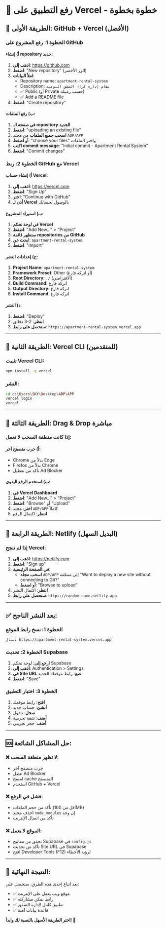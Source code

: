 # 🚀 رفع التطبيق على Vercel - خطوة بخطوة

## 🎯 الطريقة الأولى: GitHub + Vercel (الأفضل)

### الخطوة 1: رفع المشروع على GitHub

#### أ) إنشاء repository جديد:
1. **اذهب إلى**: https://github.com
2. **اضغط**: "New repository" (الزر الأخضر)
3. **املأ البيانات**:
   - Repository name: `apartment-rental-system`
   - Description: `نظام إدارة كراء الشقق اليومية`
   - ✅ Public (أو Private حسب رغبتك)
   - ✅ Add a README file
4. **اضغط**: "Create repository"

#### ب) رفع الملفات:
1. **في صفحة الـ repository الجديد**
2. **اضغط**: "uploading an existing file"
3. **اسحب جميع الملفات** من مجلد `ADP/APP`
4. **أو اضغط**: "choose your files" واختر الملفات
5. **اكتب commit message**: "Initial commit - Apartment Rental System"
6. **اضغط**: "Commit changes"

### الخطوة 2: ربط GitHub مع Vercel

#### أ) إنشاء حساب Vercel:
1. **اذهب إلى**: https://vercel.com
2. **اضغط**: "Sign Up"
3. **اختر**: "Continue with GitHub"
4. **أذن لـ Vercel** بالوصول لحسابك

#### ب) استيراد المشروع:
1. **في لوحة تحكم Vercel**
2. **اضغط**: "Add New..." > "Project"
3. **ستظهر قائمة repositories من GitHub**
4. **ابحث عن**: `apartment-rental-system`
5. **اضغط**: "Import"

#### ج) إعدادات النشر:
1. **Project Name**: `apartment-rental-system`
2. **Framework Preset**: Other (أو اتركه فارغ)
3. **Root Directory**: `./` (الافتراضي)
4. **Build Command**: اتركه فارغ
5. **Output Directory**: اتركه فارغ
6. **Install Command**: اتركه فارغ

#### د) النشر:
1. **اضغط**: "Deploy"
2. **انتظر**: 2-3 دقائق
3. **ستحصل على رابط**: `https://apartment-rental-system.vercel.app`

---

## 🎯 الطريقة الثانية: Vercel CLI (للمتقدمين)

### تثبيت Vercel CLI:
```bash
npm install -g vercel
```

### النشر:
```bash
cd c:\Users\SKY\Desktop\ADP\APP
vercel login
vercel
```

---

## 🎯 الطريقة الثالثة: Drag & Drop مباشرة

### إذا كانت منطقة السحب لا تعمل:

#### أ) جرب متصفح آخر:
- Chrome بدلاً من Edge
- Firefox بدلاً من Chrome
- تأكد من تعطيل Ad Blocker

#### ب) استخدم الرفع اليدوي:
1. **في Vercel Dashboard**
2. **اضغط**: "Add New..." > "Project"
3. **اضغط**: "Browse" أو "Upload"
4. **اختر**: مجلد `ADP/APP` كاملاً
5. **انتظر**: اكتمال الرفع

---

## 🎯 الطريقة الرابعة: Netlify (البديل السهل)

### إذا لم تنجح Vercel:

1. **اذهب إلى**: https://netlify.com
2. **اضغط**: "Sign up"
3. **في الصفحة الرئيسية**:
   - **اسحب مجلد** `ADP/APP` إلى منطقة "Want to deploy a new site without connecting to Git?"
   - **أو اضغط**: "Browse to upload"
4. **انتظر**: اكتمال النشر
5. **ستحصل على رابط**: `https://random-name.netlify.app`

---

## ✅ بعد النشر الناجح:

### الخطوة 1: نسخ رابط الموقع
```
مثال: https://apartment-rental-system.vercel.app
```

### الخطوة 2: تحديث Supabase
1. **ارجع إلى**: لوحة تحكم Supabase
2. **اذهب إلى**: Authentication > Settings
3. **في Site URL ضع**: رابط موقعك الجديد
4. **اضغط**: "Save"

### الخطوة 3: اختبار التطبيق
1. **افتح**: رابط موقعك
2. **أنشئ**: حساب جديد
3. **سجل**: دخول
4. **أضف**: شقة تجريبية
5. **أضف**: حجز تجريبي

---

## 🆘 حل المشاكل الشائعة:

### ❌ لا تظهر منطقة السحب:
- جرب متصفح آخر
- عطل Ad Blocker
- امسح cache المتصفح
- استخدم GitHub + Vercel

### ❌ فشل في الرفع:
- تأكد من حجم الملفات (أقل من 100MB)
- احذف مجلد `node_modules` إن وجد
- تأكد من اتصال الإنترنت

### ❌ الموقع لا يعمل:
- تحقق من مفاتيح Supabase في `config.js`
- تأكد من تحديث Site URL في Supabase
- افتح Developer Tools (F12) لرؤية الأخطاء

---

## 🎉 النتيجة النهائية:

بعد اتباع إحدى هذه الطرق، ستحصل على:
- ✅ موقع ويب يعمل على الإنترنت
- ✅ رابط يمكن مشاركته
- ✅ تطبيق كامل لإدارة الشقق
- ✅ قاعدة بيانات آمنة

**اختر الطريقة الأسهل بالنسبة لك وابدأ! 🚀**
